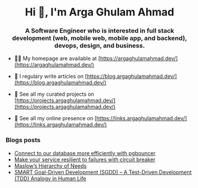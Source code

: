 <h1 align="center">Hi 👋, I'm Arga Ghulam Ahmad</h1>
<h3 align="center">A Software Engineer who is interested in full stack development (web, mobile web, mobile app, and backend), devops, design, and business.</h3>

- 👨‍💻 My homepage are available at [https://argaghulamahmad.dev/](https://argaghulamahmad.dev/)

- 📝 I regulary write articles on [https://blog.argaghulamahmad.dev/](https://blog.argaghulamahmad.dev/)

- 🚧 See all my curated projects on [https://projects.argaghulamahmad.dev/](https://projects.argaghulamahmad.dev/)

- 🔗 See all my online presence on [https://links.argaghulamahmad.dev/](https://links.argaghulamahmad.dev/)

### Blogs posts
<!-- BLOG-POST-LIST:START -->
- [Connect to our database more efficiently with pgbouncer](https://blog.argaghulamahmad.dev/2021/07/24/connect-to-our-database-more-efficiently-with-pgbouncer/)
- [Make your service resilient to failures with circuit breaker](https://blog.argaghulamahmad.dev/2021/07/16/make-your-service-resilient-to-failures/)
- [Maslow’s Hierarchy of Needs](https://blog.argaghulamahmad.dev/2021/06/01/maslow-pyramid/)
- [SMART Goal-Driven Development (SGDD) – A Test-Driven Development (TDD) Analogy in Human Life](https://blog.argaghulamahmad.dev/2021/05/29/smart-goal-driven-development-sgdd-a-test-driven-development-tdd-analogy-in-human-life/)
<!-- BLOG-POST-LIST:END -->
